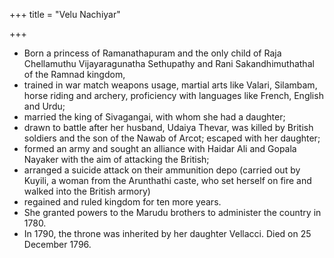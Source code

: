 +++
title = "Velu Nachiyar"

+++

- Born a princess of Ramanathapuram and the only child of Raja Chellamuthu Vijayaragunatha Sethupathy and Rani Sakandhimuthathal of the Ramnad kingdom, 
- trained in war match weapons usage, martial arts like Valari, Silambam, horse riding and archery, proficiency with languages like French, English and Urdu; 
- married the king of Sivagangai, with whom she had a daughter; 
- drawn to battle after her husband, Udaiya Thevar, was killed by British soldiers and the son of the Nawab of Arcot; escaped with her daughter;  
- formed an army and sought an alliance with Haidar Ali and Gopala Nayaker with the aim of attacking the British; 
- arranged a suicide attack on their ammunition depo (carried out by Kuyili, a woman from the Arunthathi caste, who set herself on fire and walked into the British armory)
- regained and ruled kingdom for ten more years. 
- She granted powers to the Marudu brothers to administer the country in 1780.
- In 1790, the throne was inherited by her daughter Vellacci. Died on 25 December 1796. 